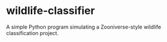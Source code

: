 # wildlife-classifier
A simple Python program simulating a Zooniverse-style wildlife classification project.
